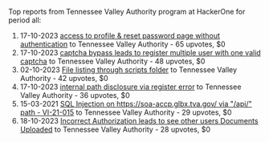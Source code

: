 Top reports from Tennessee Valley Authority program at HackerOne for period all:

1. 17-10-2023 [access to profile & reset password page without authentication](https://hackerone.com/reports/2213337) to Tennessee Valley Authority - 65 upvotes, $0
2. 17-10-2023 [captcha bypass leads to register multiple user with one valid captcha](https://hackerone.com/reports/2213366) to Tennessee Valley Authority - 48 upvotes, $0
3. 02-10-2023 [File listing through scripts folder](https://hackerone.com/reports/2190117) to Tennessee Valley Authority - 42 upvotes, $0
4. 17-10-2023 [internal path disclosure via register error](https://hackerone.com/reports/2213381) to Tennessee Valley Authority - 36 upvotes, $0
5. 15-03-2021 [SQL Injection on https://soa-accp.glbx.tva.gov/ via "/api/" path - VI-21-015](https://hackerone.com/reports/1125752) to Tennessee Valley Authority - 29 upvotes, $0
6. 18-10-2023 [Incorrect Authorization leads to see other users Documents Uploaded](https://hackerone.com/reports/2214049) to Tennessee Valley Authority - 28 upvotes, $0
